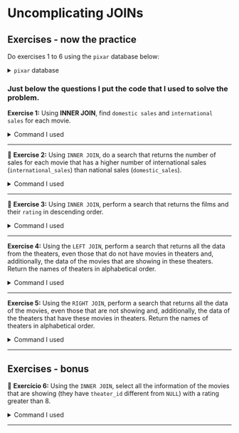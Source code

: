 # Uncomplicating JOINs

## Exercises - now the practice

Do exercises 1 to 6 using the <code>pixar</code> database below:

<details>
<summary><code>pixar</code> database</summary>

```
DROP SCHEMA IF EXISTS pixar;
CREATE SCHEMA pixar;
USE pixar;
CREATE TABLE theater (
    id INTEGER auto_increment PRIMARY KEY NOT NULL,
    name VARCHAR(30) NOT NULL,
    location VARCHAR(30) NULL
);
CREATE TABLE movies (
    id INTEGER auto_increment PRIMARY KEY NOT NULL,
    title VARCHAR(30) NOT NULL,
    director VARCHAR(30) NULL,
    year INT NOT NULL,
    length_minutes INT NOT NULL,
    theater_id INTEGER,
    FOREIGN KEY (theater_id) REFERENCES theater (id)
);
CREATE TABLE box_office (
    movie_id INTEGER,
    FOREIGN KEY (movie_id) REFERENCES movies (id),
    rating DECIMAL(2,1) NOT NULL,
    domestic_sales INT NOT NULL,
    international_sales INT NOT NULL
);
INSERT INTO theater(name, location)
    VALUES ('Cinemark', 'São Paulo'),
        ('Brodway theater', 'Nova York'),
        ('Phoenix theater', 'Londres'),
        ('Le Champo', 'Paris'),
        ('TLC Chinese Theater', 'Los Angeles'),
        ('Regal Tikahtnu', 'Alaska');
INSERT INTO movies(title, director, year, length_minutes, theater_id)
    VALUES ('Toy Story', 'John Lasseter', 1995, 81, 1),
        ('Vida de inseto', 'Andrew Stanton', 1998, 95, 3),
        ('Ratatuille', 'Brad Bird', 2010, 115, NULL),
        ('UP', 'Pete Docter', 2009, 101, 2),
        ('Carros', 'John Lasseter', 2006, 117, NULL),
        ('Toy Story 2', 'John Lasseter', 1999, 93, 5),
        ('Valente', 'Brenda Chapman', 2012, 98, NULL),
        ('Monstros SA', 'Pete Docter', 2001, 92, NULL),
        ('Procurando Nemo', 'Jon Lasseter', 2003, 107, 4),
        ('Os Incríveis', 'Brad Bird', 2004, 116, NULL),
        ('WALL-E', 'Pete Docter', 2008, 104, NULL);
INSERT INTO box_office(movie_id, rating, domestic_sales, international_sales)
    VALUES (1, 8.3, 190000000, 170000000),
      (2, 7.2, 160000000, 200600000),
      (3, 7.9, 245000000, 239000000),
      (4, 6.1, 330000000, 540000000),
      (5, 7.8, 140000000, 310000000),
      (6, 5.8, 540000000, 600000000),
      (7, 7.5, 250000000, 190000000),
      (8, 8.5, 300000000, 250000000),
      (10, 7.4, 460000000, 510000000),
      (9, 6.8, 450000000, 370000000),
      (11, 9.9, 290000000, 280000000);
```

</details>

### Just below the questions I put the code that I used to solve the problem.

<strong>Exercise 1:</strong> Using <strong>INNER JOIN</strong>, find <code>domestic sales</code> and <code>international sales</code> for each movie.

<details>
<summary>Command I used</summary>

```
SELECT 
    M.title, BO.domestic_sales, BO.international_sales
FROM
    pixar.movies AS M
        INNER JOIN
    pixar.box_office AS BO ON M.id = BO.movie_id;
```

</details>

---

🚀 <strong>Exercise 2:</strong> Using <code>INNER JOIN</code>, do a search that returns the number of sales for each movie that has a higher number of international sales (<code>international_sales</code>) than national sales (<code>domestic_sales</code>).

<details>
<summary>Command I used</summary>

```
SELECT 
    M.title, BO.domestic_sales, BO.international_sales
FROM
    pixar.movies AS M
        INNER JOIN
    pixar.box_office AS BO ON M.id = BO.movie_id
WHERE BO.international_sales > BO.domestic_sales;
```

</details>

---

🚀 <strong>Exercise 3:</strong> Using <code>INNER JOIN</code>, perform a search that returns the films and their <code>rating</code> in descending order.

<details>
<summary>Command I used</summary>

```SELECT 
    M.title, BO.rating
FROM
    pixar.movies AS M
        INNER JOIN
    pixar.box_office AS BO ON M.id = BO.movie_id
ORDER BY BO.rating DESC;

```

</details>

---

<strong>Exercise 4:</strong> Using the <code>LEFT JOIN</code>, perform a search that returns all the data from the theaters, even those that do not have movies in theaters and, additionally, the data of the movies that are showing in these theaters. Return the names of theaters in alphabetical order.

<details>
<summary>Command I used</summary>

```
SELECT 
    T.name,
    T.location,
    M.title,
    M.director,
    M.year,
    M.length_minutes
FROM
    pixar.theater AS T
        LEFT JOIN
    pixar.movies AS M ON T.id = M.theater_id
ORDER BY T.name;
```

</details>

---

<strong>Exercise 5:</strong> Using the <code>RIGHT JOIN</code>, perform a search that returns all the data of the movies, even those that are not showing and, additionally, the data of the theaters that have these movies in theaters. Return the names of theaters in alphabetical order.

<details>
<summary>Command I used</summary>

```
SELECT 
	  M.title,
    M.director,
    M.year,
    M.length_minutes,
    T.name,
    T.location
FROM
    pixar.theater AS T
        RIGHT JOIN
    pixar.movies AS M ON T.id = M.theater_id
ORDER BY T.name;
```

</details>

---

## Exercises - bonus

🚀 <strong>Exercício 6:</strong> Using the <code>INNER JOIN</code>, select all the information of the movies that are showing (they have <code>theater_id</code> different from <code>NULL</code>) with a rating greater than 8.

<details>
<summary>Command I used</summary>

```
SELECT 
    M.title, M.director, M.year, M.length_minutes, rating
FROM
    pixar.movies AS M
        INNER JOIN
    pixar.box_office AS BO ON M.id = BO.movie_id
WHERE
    theater_id IS NOT NULL AND rating > 8;
```

</details>

---